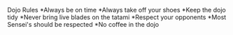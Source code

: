 Dojo Rules
*Always be on time
*Always take off your shoes
*Keep the dojo tidy
*Never bring live blades on the tatami
*Respect your opponents
*Most Sensei's should be respected
*No coffee in the dojo
